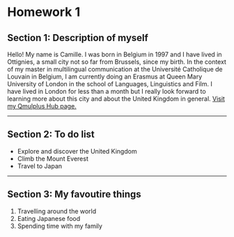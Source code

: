 <h1>Homework 1</h1>

<h2>Section 1: Description of myself</h2>
<p> Hello! My name is Camille. I was born in Belgium in 1997 and I have lived in Ottignies, a small city not so far from Brussels, since my birth. In the context of my master in multilingual communication at  the Université Catholique de Louvain in Belgium, I am currently doing an Erasmus at Queen Mary University of London in the school of Languages, Linguistics and Film. I have lived in London for less than a month but I really look forward to learning more about this city and about the United Kingdom in general. 
<a href="<a href="https://hub.qmulplus.qmul.ac.uk/view/view.php?profile=camille-ariane-francq&page=sml5202-camille-s-page"> Visit my Qmulplus Hub page. </a> </p>
<hr>
<p>                                                                                                                      
<h2>Section 2: To do list</h2>                                                                                            
<ul>
  <li>Explore and discover the United Kingdom</li>
  <li>Climb the Mount Everest</li>
  <li>Travel to Japan</li>
  </ul>
</p>                                                                                                                       
<hr>
<p>
<h2>Section 3: My favoutire things</h2>                                                                          
<ol>
  <li>Travelling around the world</li>
  <li>Eating Japanese food</li>
  <li>Spending time with my family</li>
</ol>
</p>
